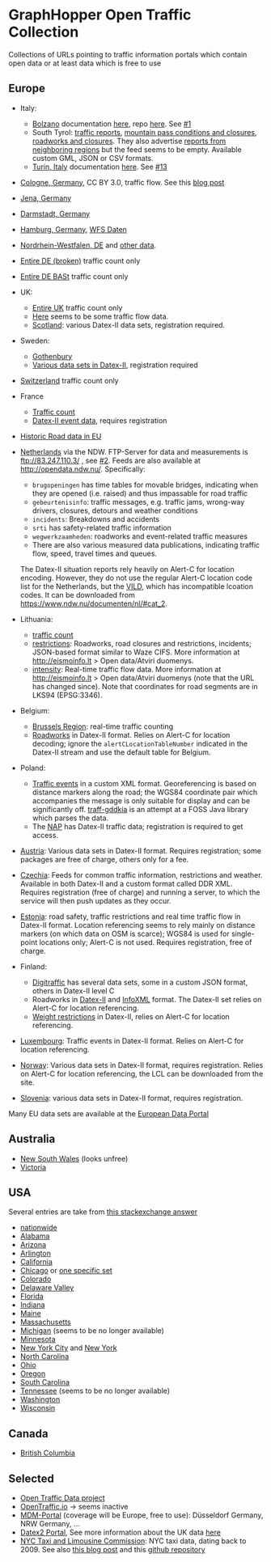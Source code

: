 # GraphHopper Open Traffic Collection

Collections of URLs pointing to traffic information portals which contain open data or at least data which is free to use

## Europe

* Italy:
  * [Bolzano](http://traffic.bz.it/) documentation [here](http://ipchannels.integreen-life.bz.it/doc/), repo [here](https://github.com/tis-innovation-park/BZtraffic). See [#1](https://github.com/graphhopper/open-traffic-collection/pull/1)
  * South Tyrol: [traffic reports](https://www.europeandataportal.eu/data/#/datasets/p_bz-webservices-southtyrolean-trafficreport-currentsituation), [mountain pass conditions and closures](https://www.europeandataportal.eu/data/#/datasets/p_bz-webservices-southtyrolean-trafficreport-mountainroadsandpasses), [roadworks and closures](https://www.europeandataportal.eu/data/#/datasets/p_bz-webservices-southtyrolean-trafficreport-works-closings). They also advertise [reports from neighboring regions](https://www.europeandataportal.eu/data/#/datasets/p_bz-webservices-southtyrolean-trafficreport-outofprovince) but the feed seems to be empty. Available custom GML, JSON or CSV formats.
  * [Turin, Italy](http://opendata.5t.torino.it/get_fdt) documentation [here](http://www.5t.torino.it/wp-content/uploads/2016/04/flussi_traffico_rt.pdf). See [#13](https://github.com/graphhopper/open-traffic-collection/issues/13)
* [Cologne, Germany](http://www.offenedaten-koeln.de/dataset/verkehrskalender-der-stadt-k%C3%B6ln), CC BY 3.0, traffic flow. See this [blog post](https://www.graphhopper.com/blog/2015/04/08/visualize-and-handle-traffic-information-with-graphhopper-in-real-time-for-cologne-germany-koln/)
* [Jena, Germany](https://opendata.jena.de/group/mobilitat)
* [Darmstadt, Germany](https://darmstadt.ui-traffic.de/faces/TrafficData.xhtml)
* [Hamburg, Germany](http://suche.transparenz.hamburg.de/dataset/geo-online-portal-hamburg), [WFS Daten](https://geodienste.hamburg.de/HH_WFS_Verkehr_opendata?REQUEST=GetCapabilities&SERVICE=WFS)
* [Nordrhein-Westfalen, DE](https://open.nrw/dataset/verkehrszentrale-verkehrsinformationen-der-viz-nrw-fuer-nordrhein-westfalen-1476687235163) and [other data](https://open.nrw/dataset/verkehrszentrale-verkehrslage-los-1476688071631).
* [Entire DE (broken)](https://www.mcloud.de/web/guest/suche/-/results/detail/verkehrsdatenautomatischedauerzhlstellen) traffic count only
* [Entire DE BASt](https://www.bast.de/BASt_2017/DE/Verkehrstechnik/Fachthemen/v2-verkehrszaehlung/Daten/2017_1/Jawe2017.html?nn=1819490) traffic count only
* UK:
  * [Entire UK](http://www.dft.gov.uk/traffic-counts/) traffic count only
  * [Here](https://data.gov.uk/dataset/dft-eng-srn-routes-journey-times) seems to be some traffic flow data.
  * [Scotland](https://trafficscotland.org/datex/): various Datex-II data sets, registration required.
* Sweden:
  * [Gothenbury](http://www.statistik.tkgbg.se/)
  * [Various data sets in Datex-II](https://www.trafikverket.se/tjanster/Oppna_data/oppna-data-vi-erbjuder/), registration required
* [Switzerland](https://www.astra.admin.ch/astra/en/home/dokumentation/verkehrsdaten.html) traffic count only
* France
  * [Traffic count](https://www.quandl.com/data/INSEE?keyword=traffic)
  * [Datex-II event data](http://diffusion-numerique.info-routiere.gouv.fr/acces-aux-donnees-evenementielles-datex-2-r13.html), requires registration
* [Historic Road data in EU](http://open-data.europa.eu/en/data/dataset/4t2lYOaJNRsEgDA37hrUgg)
* [Netherlands](http://83.247.110.3/ndwOpenAVG/Default.aspx) via the NDW. FTP-Server for data and measurements is ftp://83.247.110.3/ , see [#2](https://github.com/graphhopper/open-traffic-collection/issues/2). Feeds are also available at http://opendata.ndw.nu/. Specifically:
  * `brugopeningen` has time tables for movable bridges, indicating when they are opened (i.e. raised) and thus impassable for road traffic
  * `gebeurtenisinfo`: traffic messages, e.g. traffic jams, wrong-way drivers, closures, detours and weather conditions
  * `incidents`: Breakdowns and accidents
  * `srti` has safety-related traffic information
  * `wegwerkzaamheden`: roadworks and event-related traffic measures
  * There are also various measured data publications, indicating traffic flow, speed, travel times and queues.
  
  The Datex-II situation reports rely heavily on Alert-C for location encoding. However, they do not use the regular Alert-C location code list for the Netherlands, but the [VILD](https://docs.ndw.nu/en/sb/algemeen/specialisatie/VILD.html), which has incompatible lcoation codes. It can be downloaded from https://www.ndw.nu/documenten/nl/#cat_2.
 * Lithuania:
   * [traffic count](http://lakd.lrv.lt/lt/atviri-duomenys)
   * [restrictions](http://restrictions.eismoinfo.lt/): Roadworks, road closures and restrictions, incidents; JSON-based format similar to Waze CIFS. More information at http://eismoinfo.lt > Open data/Atviri duomenys.
   * [intensity](https://old.eismoinfo.lt/traffic-intensity-service): Real-time traffic flow data. More information at http://eismoinfo.lt > Open data/Atviri duomenys (note that the URL has changed since). Note that coordinates for road segments are in LKS94 (EPSG:3346).
* Belgium:
  * [Brussels Region](http://opendatastore.brussels/en/dataset/traffic-count): real-time traffic counting
  * [Roadworks](http://www.verkeerscentrum.be/uitwisseling/datex2full) in Datex-II format. Relies on Alert-C for location decoding; ignore the `alertCLocationTableNumber` indicated in the Datex-II stream and use the default table for Belgium.
* Poland:
  * [Traffic events](https://www.gddkia.gov.pl/dane/zima_html/utrdane.xml) in a custom XML format. Georeferencing is based on distance markers along the road; the WGS84 coordinate pair which accompanies the message is only suitable for display and can be significantly off. [traff-gddkia](https://gitlab.com/traffxml/traff-gddkia) is an attempt at a FOSS Java library which parses the data.
  * The [NAP](https://kpd.gddkia.gov.pl/) has Datex-II traffic data; registration is required to get access.
* [Austria](https://services2.asfinag.at/web/trafficdata/documents): Various data sets in Datex-II format. Requires registration; some packages are free of charge, others only for a fee.
* [Czechia](http://registr.dopravniinfo.cz/en/): Feeds for common traffic information, restrictions and weather. Available in both Datex-II and a custom format called DDR XML. Requires registration (free of charge) and running a server, to which the service will then push updates as they occur.
* [Estonia](https://tarktee.mnt.ee/#/en/datex): road safety, traffic restrictions and real time traffic flow in Datex-II format. Location referencing seems to rely mainly on distance markers (on which data on OSM is scarce); WGS84 is used for single-point locations only; Alert-C is not used. Requires registration, free of charge.
* Finland:
  * [Digitraffic](https://www.digitraffic.fi/en/road-traffic/) has several data sets, some in a custom JSON format, others in Datex-II level C
  * Roadworks in [Datex-II](https://aineistot.vayla.fi/roadworks/roadworks_d2.xml) and [InfoXML](https://aineistot.vayla.fi/roadworks/roadworks_infoxml.xml) format. The Datex-II set relies on Alert-C for location referencing.
  * [Weight restrictions](https://aineistot.vayla.fi/painorajoitukset/painorajoitukset_d2.xml) in Datex-II, relies on Alert-C for location referencing.
* [Luxembourg](http://www.cita.lu/info_trafic/datex/situationrecord): Traffic events in Datex-II format. Relies on Alert-C for location referencing.
* [Norway](https://www.vegvesen.no/om+statens+vegvesen/om+organisasjonen/apne-data/Datex/publikasjoner): Various data sets in Datex-II format, requires registration. Relies on Alert-C for location referencing, the LCL can be downloaded from the site.
* [Slovenia](https://www.promet.si/portal/en/etd.aspx): various data sets in Datex-II format, requires registration.
  
Many EU data sets are available at the [European Data Portal](http://www.europeandataportal.eu/data/en/group/transport?q=traffic)

## Australia

 * [New South Wales](http://www.rms.nsw.gov.au/about/access-to-information/access-to-data.html) (looks unfree)
 * [Victoria](http://api.vicroads.vic.gov.au/)

## USA

Several entries are take from [this stackexchange answer](http://opendata.stackexchange.com/a/1772/12662)

* [nationwide](http://www.fhwa.dot.gov/policyinformation/travel_monitoring/tvt.cfm)
* [Alabama](https://www.dot.state.al.us/maweb/trafficMonitoring/trafficMonitoring.html)
* [Arizona](http://www.azdot.gov/planning/DataandAnalysis)
* [Arlington](http://www.arlingtonva.us/Departments/EnvironmentalServices/dot/traffic/counts/EnvironmentalServicesCounts.aspx)
* [California](http://traffic-counts.dot.ca.gov/)
* [Chicago](https://data.cityofchicago.org/browse?tags=traffic) or [one specific set](https://data.cityofchicago.org/Transportation/Average-Daily-Traffic-Counts/pfsx-4n4m)
* [Colorado](http://dtdapps.coloradodot.info/otis)
* [Delaware Valley](http://www.dvrpc.org/webmaps/trafficcounts/)
* [Florida](http://www.dot.state.fl.us/planning/statistics/trafficdata/)
* [Indiana](http://www.in.gov/indot/2720.htm)
* [Maine](http://www.maine.gov/mdot/traffic/ytc/)
* [Massachusetts](http://www.massdot.state.ma.us/highway/TrafficVolumeCounts.aspx)
* [Michigan](http://www.michigan.gov/mdot/0,4616,7-151-9615---,00.html) (seems to be no longer available)
* [Minnesota](http://www.dot.state.mn.us/traffic/data/)
* [New York City](https://data.cityofnewyork.us/Transportation/Real-Time-Traffic-Speed-Data/xsat-x5sa) and [New York](https://www.dot.ny.gov/highway-data-services)
* [North Carolina](http://www.ncdot.gov/projects/trafficsurvey/)
* [Ohio](http://www.dot.state.oh.us/Divisions/Planning/TechServ/traffic/Pages/Traffic-Count-Reports-and-Maps.aspx)
* [Oregon](http://www.oregon.gov/ODOT/td/tdata/Pages/tsm/tvt.aspx)
* [South Carolina](http://www.scdot.org/getting/trafficcounts.aspx)
* [Tennessee](http://www.tdot.state.tn.us/projectplanning/adt.asp) (seems to be no longer available)
* [Washington](http://www.wsdot.wa.gov/mapsdata/travel/annualtrafficreport.htm)
* [Wisconsin](http://wisconsindot.gov/Pages/projects/data-plan/traf-counts/default.aspx)
 
## Canada

* [British Columbia](http://www.th.gov.bc.ca/trafficData/)

## Selected

* [Open Traffic Data project](http://www.worldbank.org/en/news/feature/2016/12/19/open-traffic-data-to-revolutionize-transport)
* [OpenTraffic.io](http://opentraffic.io/) -> seems inactive
* [MDM-Portal](http://www.mdm-portal.de/) (coverage will be Europe, free to use): Düsseldorf Germany, NRW Germany, ...
* [Datex2 Portal](http://www.datex2.eu/datex-node/), See more information about the UK data [here](http://dalelane.co.uk/blog/?p=1450)
* [NYC Taxi and Limousine Commission](http://www.nyc.gov/html/tlc/html/about/trip_record_data.shtml): NYC taxi data, dating back to 2009. See also [this blog post](http://toddwschneider.com/posts/analyzing-1-1-billion-nyc-taxi-and-uber-trips-with-a-vengeance/) and this [github repository](https://github.com/toddwschneider/nyc-taxi-data)
